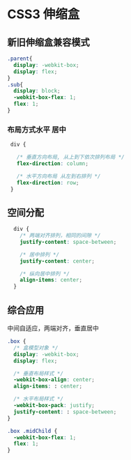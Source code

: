 # CSS3 伸缩盒

## 新旧伸缩盒兼容模式

```CSS
.parent{
  display: -webkit-box;
  display: flex;
}
.sub{
  display: block;
  -webkit-box-flex: 1;
  flex: 1;
}
```

### 布局方式水平 居中

```CSS
 div {

   /* 垂直方向布局, 从上到下依次排列布局 */
   flex-direction: column;

   /* 水平方向布局 从左到右排列 */
   flex-direction: row;
 }
```

## 空间分配

```css
  div {
    /* 两端对齐排列，相同的间隙 */
    justify-content: space-between;

    /* 居中排列 */
    justify-content: center;

    /* 纵向居中排列 */
    align-items: center;
  }
```

## 综合应用

中间自适应，两端对齐，垂直居中

```CSS
.box {
  /* 盒模型对象 */
  display: -webkit-box;
  display: flex;

  /* 垂直布局样式 */
  -webkit-box-align: center;
  align-items: : center;

  /* 水平布局样式 */
  -webkit-box-pack: justify;
  justify-content: : space-between;
}

.box .midChild {
  -webkit-box-flex: 1;
  flex: 1;
}
```
